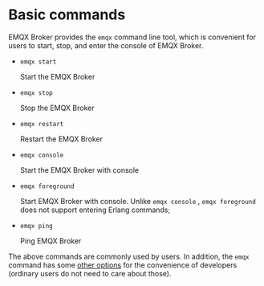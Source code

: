 # Basic commands

EMQX Broker provides the `emqx` command line tool, which is convenient for users to start, stop, and enter the console of EMQX Broker.

+   `emqx start`

    Start the EMQX Broker

+   `emqx stop`

    Stop the EMQX Broker

+   `emqx restart`

    Restart the EMQX Broker

+   `emqx console`

    Start the EMQX Broker with console

+   `emqx foreground`

    Start EMQX Broker with console. Unlike `emqx console` , `emqx foreground` does not support entering Erlang commands;

+   `emqx ping`

    Ping EMQX Broker

The above commands are commonly used by users. In addition, the `emqx` command has some [other options](../advanced/cli.md) for the convenience of developers (ordinary users do not need to care about those).

